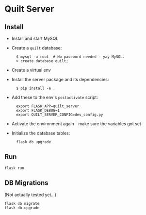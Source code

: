 # Quilt Server

## Install
* Install and start MySQL
* Create a `quilt` database:

        $ mysql -u root  # No password needed - yay MySQL.
        > create database quilt;

* Create a virtual env
* Install the server package and its dependencies:

        $ pip install -e .

* Add these to the env's `postactivate` script:

        export FLASK_APP=quilt_server
        export FLASK_DEBUG=1
        export QUILT_SERVER_CONFIG=dev_config.py

* Activate the environment again - make sure the variables got set
* Initialize the database tables:

        flask db upgrade

## Run

    flask run

## DB Migrations
(Not actually tested yet...)

    flask db migrate
    flask db upgrade
